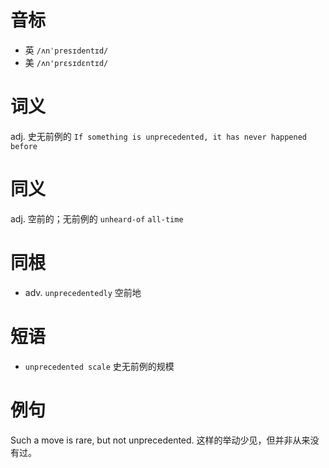 # 音标

- 英 `/ʌnˈpresɪdentɪd/`
- 美 `/ʌn'prɛsɪdɛntɪd/`

# 词义

adj. 史无前例的
`If something is unprecedented, it has never happened before`

# 同义

adj. 空前的；无前例的
`unheard-of` `all-time`

# 同根

- adv. `unprecedentedly` 空前地

# 短语

- `unprecedented scale` 史无前例的规模

# 例句

Such a move is rare, but not unprecedented.
这样的举动少见，但并非从来没有过。



